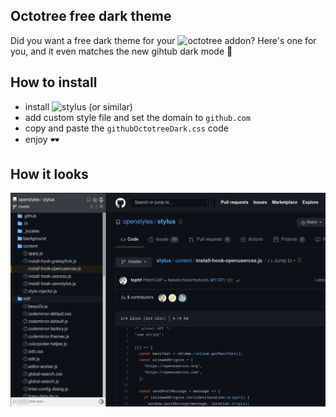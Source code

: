 ## Octotree free dark theme

Did you want a free dark theme for your ![octotree](https://www.octotree.io/) addon? Here's one for you, and it even matches the new gihtub dark mode :tada:  

## How to install
* install ![stylus](https://github.com/openstyles/stylus) (or similar)
* add custom style file and set the domain to `github.com`
* copy and paste the `githubOctotreeDark.css` code 
* enjoy 🕶

## How it looks
![screenshot](screenshot.png)
